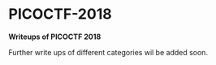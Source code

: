 # PICOCTF-2018

<b>Writeups of PICOCTF 2018</b>

Further write ups of different categories wil be added soon.
